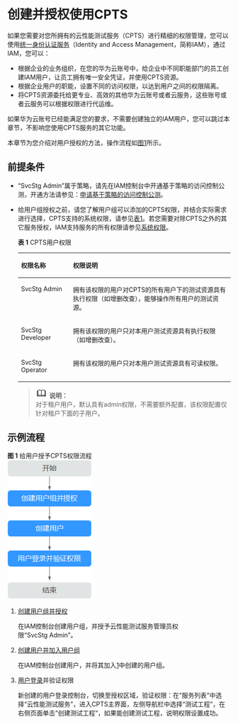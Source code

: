# 创建并授权使用CPTS<a name="cpts_01_0059"></a>

如果您需要对您所拥有的云性能测试服务（CPTS）进行精细的权限管理，您可以使用[统一身份认证服务](https://support.huaweicloud.com/usermanual-iam/iam_01_0001.html)（Identity and Access Management，简称IAM），通过IAM，您可以：

-   根据企业的业务组织，在您的华为云账号中，给企业中不同职能部门的员工创建IAM用户，让员工拥有唯一安全凭证，并使用CPTS资源。
-   根据企业用户的职能，设置不同的访问权限，以达到用户之间的权限隔离。
-   将CPTS资源委托给更专业、高效的其他华为云账号或者云服务，这些账号或者云服务可以根据权限进行代运维。

如果华为云账号已经能满足您的要求，不需要创建独立的IAM用户，您可以跳过本章节，不影响您使用CPTS服务的其它功能。

本章节为您介绍对用户授权的方法，操作流程如[图1](#fig15451536531)所示。

## 前提条件<a name="section17723185741610"></a>

-   “SvcStg Admin”属于策略，请先在IAM控制台中开通基于策略的访问控制公测，开通方法请参见：[申请基于策略的访问控制公测](https://support.huaweicloud.com/usermanual-iam/iam_01_019.html)。
-   给用户组授权之前，请您了解用户组可以添加的CPTS权限，并结合实际需求进行选择，CPTS支持的系统权限，请参见[表1](#table20303044164219)。若您需要对除CPTS之外的其它服务授权，IAM支持服务的所有权限请参见[系统权限](https://support.huaweicloud.com/permissions/policy_list.html?product=cpts)。

    **表 1**  CPTS用户权限

    <a name="table20303044164219"></a>
    <table><thead align="left"><tr id="row43038444428"><th class="cellrowborder" valign="top" width="24.43%" id="mcps1.2.3.1.1"><p id="p7303114464213"><a name="p7303114464213"></a><a name="p7303114464213"></a>权限名称</p>
    </th>
    <th class="cellrowborder" valign="top" width="75.57000000000001%" id="mcps1.2.3.1.2"><p id="p4303124415424"><a name="p4303124415424"></a><a name="p4303124415424"></a>权限说明</p>
    </th>
    </tr>
    </thead>
    <tbody><tr id="row19304144184220"><td class="cellrowborder" valign="top" width="24.43%" headers="mcps1.2.3.1.1 "><p id="p1730484434218"><a name="p1730484434218"></a><a name="p1730484434218"></a>SvcStg&nbsp;Admin</p>
    </td>
    <td class="cellrowborder" valign="top" width="75.57000000000001%" headers="mcps1.2.3.1.2 "><p id="p1530464418424"><a name="p1530464418424"></a><a name="p1530464418424"></a>拥有该权限的用户对CPTS的所有用户下的测试资源具有执行权限（如增删改查），能够操作所有用户的测试资源。</p>
    </td>
    </tr>
    <tr id="row930484414429"><td class="cellrowborder" valign="top" width="24.43%" headers="mcps1.2.3.1.1 "><p id="p8304194414212"><a name="p8304194414212"></a><a name="p8304194414212"></a>SvcStg Developer</p>
    </td>
    <td class="cellrowborder" valign="top" width="75.57000000000001%" headers="mcps1.2.3.1.2 "><p id="p330416444422"><a name="p330416444422"></a><a name="p330416444422"></a>拥有该权限的用户只对本用户测试资源具有执行权限（如增删改查）。</p>
    </td>
    </tr>
    <tr id="row1530464410423"><td class="cellrowborder" valign="top" width="24.43%" headers="mcps1.2.3.1.1 "><p id="p7304164410429"><a name="p7304164410429"></a><a name="p7304164410429"></a>SvcStg Operator</p>
    </td>
    <td class="cellrowborder" valign="top" width="75.57000000000001%" headers="mcps1.2.3.1.2 "><p id="p43046447424"><a name="p43046447424"></a><a name="p43046447424"></a>拥有该权限的用户只对本用户测试资源具有可读权限。</p>
    </td>
    </tr>
    </tbody>
    </table>

    >![](public_sys-resources/icon-note.gif) **说明：**   
    >对于租户用户，默认具有admin权限，不需要额外配置，该权限配置仅针对租户下面的子用户。  


## 示例流程<a name="section1189416161520"></a>

**图 1**  给用户授予CPTS权限流程<a name="fig15451536531"></a>  
![](figures/给用户授予CPTS权限流程.png "给用户授予CPTS权限流程")

1.  <a name="li10176121316284"></a>[创建用户组并授权](https://support.huaweicloud.com/usermanual-iam/iam_03_0001.html)

    在IAM控制台创建用户组，并授予云性能测试服务管理员权限“SvcStg Admin”。

2.  [创建用户并加入用户组](https://support.huaweicloud.com/usermanual-iam/iam_02_0001.html)

    在IAM控制台创建用户，并将其加入[1](#li10176121316284)中创建的用户组。

3.  [用户登录](https://support.huaweicloud.com/usermanual-iam/iam_01_0552.html)并验证权限

    新创建的用户登录控制台，切换至授权区域，验证权限：在“服务列表”中选择“云性能测试服务”，进入CPTS主界面，左侧导航栏中选择“测试工程“，在右侧页面单击“创建测试工程“，如果能创建测试工程，说明权限设置成功。


